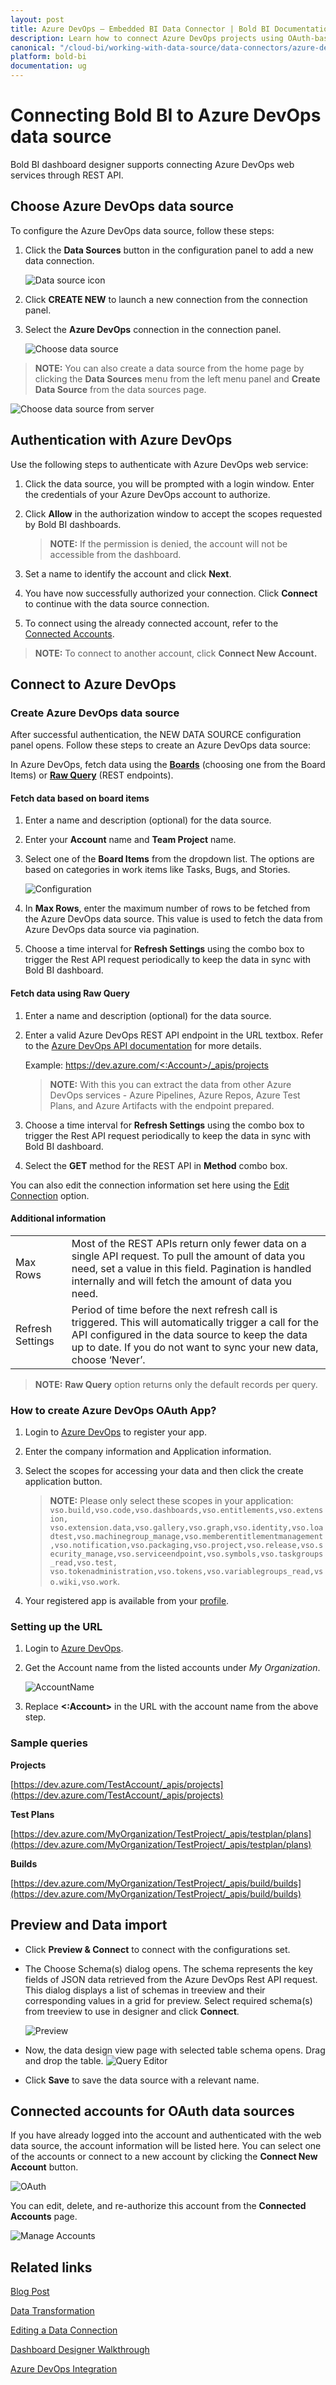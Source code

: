```yaml
---
layout: post
title: Azure DevOps – Embedded BI Data Connector | Bold BI Documentation
description: Learn how to connect Azure DevOps projects using OAuth-based authentication through REST API with Bold BI at your server or embedded in your application.
canonical: "/cloud-bi/working-with-data-source/data-connectors/azure-devops/"
platform: bold-bi
documentation: ug
---
```


# Connecting Bold BI to Azure DevOps data source
Bold BI dashboard designer supports connecting Azure DevOps web services through REST API. 

## Choose Azure DevOps data source
To configure the Azure DevOps data source, follow these steps:
1. Click the **Data Sources** button in the configuration panel to add a new data connection.

   ![Data source icon](/static/assets/embedded/working-with-datasource/data-connectors/images/common/DataSourcesIcon.png)

2. Click **CREATE NEW** to launch a new connection from the connection panel.
3. Select the **Azure DevOps** connection in the connection panel.

   ![Choose data source](/static/assets/embedded/working-with-datasource/data-connectors/images/AzureDevOps/ChooseDS.png)

> **NOTE:** You can also create a data source from the home page by clicking the **Data Sources** menu from the left menu panel and **Create Data Source** from the data sources page.

   ![Choose data source from server](/static/assets/embedded/working-with-datasource/data-connectors/images/AzureDevOps/ChooseDS_server.png)

## Authentication with Azure DevOps
Use the following steps to authenticate with Azure DevOps web service:

1. Click the data source, you will be prompted with a login window. Enter the credentials of your Azure DevOps account to authorize.
2. Click **Allow** in the authorization window to accept the scopes requested by Bold BI dashboards.

   > **NOTE:** If the permission is denied, the account will not be accessible from the dashboard.

3. Set a name to identify the account and click **Next**. 
4. You have now successfully authorized your connection. Click **Connect** to continue with the data source connection.
5. To connect using the already connected account, refer to the [Connected Accounts](/embedded-bi/working-with-data-source/data-connectors/azure-devops/#connected-accounts-for-oauth-data-sources).

> **NOTE:** To connect to another account, click **Connect New Account.**


## Connect to Azure DevOps
### Create Azure DevOps data source
After successful authentication, the NEW DATA SOURCE configuration panel opens. Follow these steps to create an Azure DevOps data source:

In Azure DevOps, fetch data using the [**Boards**](/embedded-bi/working-with-data-source/data-connectors/azure-devops/#fetch-data-based-on-board-items) (choosing one from the Board Items) or [**Raw Query**](/embedded-bi/working-with-data-source/data-connectors/azure-devops/#fetch-data-using-raw-query) (REST endpoints).

#### Fetch data based on board items

1. Enter a name and description (optional) for the data source.
2. Enter your **Account** name and **Team Project** name.
3. Select one of the **Board Items** from the dropdown list. The options are based on categories in work items like Tasks, Bugs, and Stories.

   ![Configuration](/static/assets/embedded/working-with-datasource/data-connectors/images/AzureDevOps/AzureBoardsConfiguration.png)

4. In **Max Rows**, enter the maximum number of rows to be fetched from the Azure DevOps data source. This value is used to fetch the data from Azure DevOps data source via pagination.
5. Choose a time interval for **Refresh Settings** using the combo box to trigger the Rest API request periodically to keep the data in sync with Bold BI dashboard. 

#### Fetch data using Raw Query

1. Enter a name and description (optional) for the data source.
2. Enter a valid Azure DevOps REST API endpoint in the URL textbox. Refer to the [Azure DevOps API documentation](https://docs.microsoft.com/en-us/rest/api/azure/devops/?view=azure-devops-rest-5.0) for more details.

    Example: [https://dev.azure.com/<:Account>/_apis/projects](https://dev.azure.com/%3c:Account%3e/_apis/projects)

   > **NOTE:** With this you can extract the data from other Azure DevOps services - Azure Pipelines, Azure Repos, Azure Test Plans, and Azure Artifacts with the endpoint prepared.

3. Choose a time interval for **Refresh Settings** using the combo box to trigger the Rest API request periodically to keep the data in sync with Bold BI dashboard. 
4. Select the **GET** method for the REST API in **Method** combo box.

You can also edit the connection information set here using the [Edit Connection](embedded-bi/working-with-data-source/editing-a-data-connection/) option.

#### Additional information
<table width="600">
<tr>
<td>
Max Rows
</td>
<td>
Most of the REST APIs return only fewer data on a single API request. To pull the amount of data you need, set a value in this field.  
Pagination is handled internally and will fetch the amount of data you need.
</td>
</tr>
<tr>
<td>
Refresh Settings
</td>
<td>
Period of time before the next refresh call is triggered. This will automatically trigger a call for the API configured in the data source to keep the data up to date. If you do not want to sync your new data, choose ‘Never’.
</td>
</tr>
</table>

> **NOTE:** **Raw Query** option returns only the default records per query.

### How to create Azure DevOps OAuth App?
1. Login to [Azure DevOps](https://app.vsaex.visualstudio.com/app/register) to register your app.
2. Enter the company information and Application information.
3. Select the scopes for accessing your data and then click the create application button.

    > **NOTE:** Please only select these scopes in your application: `vso.build,vso.code,vso.dashboards,vso.entitlements,vso.extension, vso.extension.data,vso.gallery,vso.graph,vso.identity,vso.loadtest,vso.machinegroup_manage,vso.memberentitlementmanagement,vso.notification,vso.packaging,vso.project,vso.release,vso.security_manage,vso.serviceendpoint,vso.symbols,vso.taskgroups_read,vso.test, vso.tokenadministration,vso.tokens,vso.variablegroups_read,vso.wiki,vso.work`.

4. Your registered app is available from your [profile](https://app.vssps.visualstudio.com/profile/view).

### Setting up the URL
1. Login to [Azure DevOps](https://azure.microsoft.com/en-us/services/devops/).
2. Get the Account name from the listed accounts under *My Organization*.

    ![AccountName](/static/assets/embedded/working-with-datasource/data-connectors/images/AzureDevOps/Accountname.png)

3. Replace **<:Account>** in the URL with the account name from the above step.

### Sample queries
**Projects**

[https://dev.azure.com/TestAccount/_apis/projects](https://dev.azure.com/TestAccount/_apis/projects)

**Test Plans**

[https://dev.azure.com/MyOrganization/TestProject/_apis/testplan/plans](https://dev.azure.com/MyOrganization/TestProject/_apis/testplan/plans)

**Builds**

[https://dev.azure.com/MyOrganization/TestProject/_apis/build/builds](https://dev.azure.com/MyOrganization/TestProject/_apis/build/builds)

## Preview and Data import
* Click **Preview & Connect** to connect with the configurations set.
* The Choose Schema(s) dialog opens. The schema represents the key fields of JSON data retrieved from the Azure DevOps Rest API request. This dialog displays a list of schemas in treeview and their corresponding values in a grid for preview. Select required schema(s) from treeview to use in designer and click **Connect**.

   ![Preview](/static/assets/embedded/working-with-datasource/data-connectors/images/common/Preview.png)

* Now, the data design view page with selected table schema opens. Drag and drop the table.
   ![Query Editor](/static/assets/embedded/working-with-datasource/data-connectors/images/common/QueryEditor.png)

* Click **Save** to save the data source with a relevant name.

## Connected accounts for OAuth data sources
If you have already logged into the account and authenticated with the web data source, the account information will be listed here. You can select one of the accounts or connect to a new account by clicking the **Connect New Account** button.

   ![OAuth](/static/assets/embedded/working-with-datasource/data-connectors/images/AzureDevOps/OAuthDS.png)

You can edit, delete, and re-authorize this account from the **Connected Accounts** page.

   ![Manage Accounts](/static/assets/embedded/working-with-datasource/data-connectors/images/AzureDevOps/ManageDS.png)

## Related links
[Blog Post](https://www.boldbi.com/blog/monitoring-azure-devops-project-performance)

[Data Transformation](/embedded-bi/working-with-data-source/transforming-data/joining-table/)

[Editing a Data Connection](/embedded-bi/working-with-data-source/editing-a-data-connection/)   

[Dashboard Designer Walkthrough](/embedded-bi/getting-started/quick-start/)

[Azure DevOps Integration](https://www.boldbi.com/integrations/azure-devops)